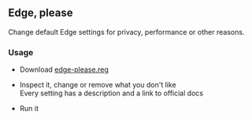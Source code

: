 ## Edge, please

Change default Edge settings for privacy, performance or other reasons.


### Usage

- Download [edge-please.reg](https://github.com/shvchk/edge-please/raw/main/edge-please.reg)

- Inspect it, change or remove what you don't like  
  Every setting has a description and a link to official docs

- Run it
